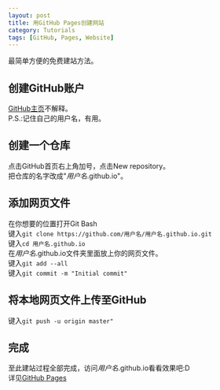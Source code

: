 ```yaml
---
layout: post
title: 用GitHub Pages创建网站
category: Tutorials
tags: [GitHub, Pages, Website]
---
```


最简单方便的免费建站方法。

## 创建GitHub账户
[GitHub主页](https://github.com)不解释。    
P.S.:记住自己的用户名，有用。    

## 创建一个仓库
点击GitHub首页右上角加号，点击New repository。    
把仓库的名字改成"*用户名*.github.io"。    

## 添加网页文件
在你想要的位置打开Git Bash    
键入`git clone https://github.com/用户名/用户名.github.io.git`    
键入`cd 用户名.github.io`    
在*用户名*.github.io文件夹里面放上你的网页文件。    
键入`git add --all`    
键入`git commit -m "Initial commit"`    

## 将本地网页文件上传至GitHub
键入`git push -u origin master"`    

## 完成
至此建站过程全部完成，访问*用户名*.github.io看看效果吧:D    
详见[GitHub Pages](https://pages.github.com)
